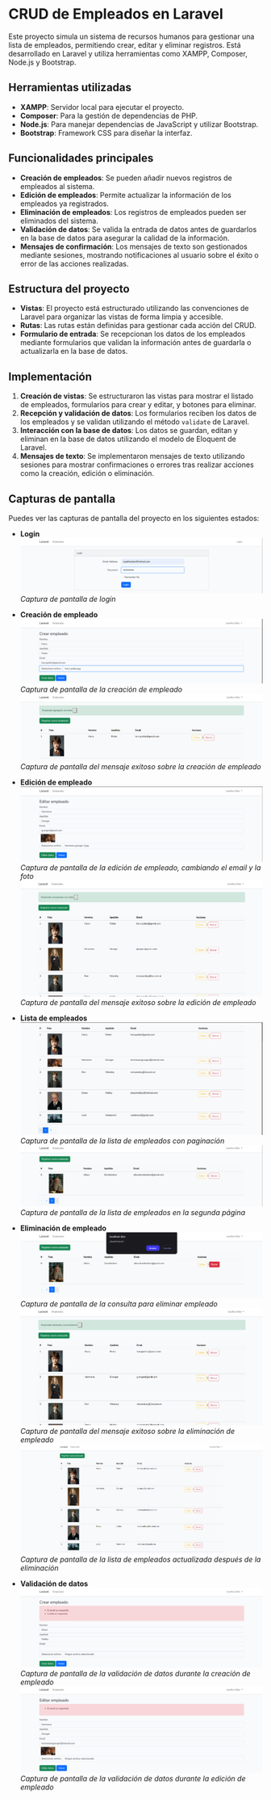 # CRUD de Empleados en Laravel

Este proyecto simula un sistema de recursos humanos para gestionar una lista de empleados, permitiendo crear, editar y eliminar registros. Está desarrollado en Laravel y utiliza herramientas como XAMPP, Composer, Node.js y Bootstrap.

## Herramientas utilizadas

- **XAMPP**: Servidor local para ejecutar el proyecto.
- **Composer**: Para la gestión de dependencias de PHP.
- **Node.js**: Para manejar dependencias de JavaScript y utilizar Bootstrap.
- **Bootstrap**: Framework CSS para diseñar la interfaz.

## Funcionalidades principales

- **Creación de empleados**: Se pueden añadir nuevos registros de empleados al sistema.
- **Edición de empleados**: Permite actualizar la información de los empleados ya registrados.
- **Eliminación de empleados**: Los registros de empleados pueden ser eliminados del sistema.
- **Validación de datos**: Se valida la entrada de datos antes de guardarlos en la base de datos para asegurar la calidad de la información.
- **Mensajes de confirmación**: Los mensajes de texto son gestionados mediante sesiones, mostrando notificaciones al usuario sobre el éxito o error de las acciones realizadas.

## Estructura del proyecto

- **Vistas**: El proyecto está estructurado utilizando las convenciones de Laravel para organizar las vistas de forma limpia y accesible.
- **Rutas**: Las rutas están definidas para gestionar cada acción del CRUD.
- **Formulario de entrada**: Se recepcionan los datos de los empleados mediante formularios que validan la información antes de guardarla o actualizarla en la base de datos.

## Implementación

1. **Creación de vistas**: Se estructuraron las vistas para mostrar el listado de empleados, formularios para crear y editar, y botones para eliminar.
2. **Recepción y validación de datos**: Los formularios reciben los datos de los empleados y se validan utilizando el método `validate` de Laravel.
3. **Interacción con la base de datos**: Los datos se guardan, editan y eliminan en la base de datos utilizando el modelo de Eloquent de Laravel.
4. **Mensajes de texto**: Se implementaron mensajes de texto utilizando sesiones para mostrar confirmaciones o errores tras realizar acciones como la creación, edición o eliminación.

## Capturas de pantalla

Puedes ver las capturas de pantalla del proyecto en los siguientes estados:
- **Login**
![Captura de pantalla de login](images/login.png)
*Captura de pantalla de login*

- **Creación de empleado**
![Captura de pantalla de la creación de empleado](images/creacion.png)
*Captura de pantalla de la creación de empleado*
![Captura de pantalla del mensaje exitoso sobre la creación de empleado](images/mensaje-creacion.png)
*Captura de pantalla del mensaje exitoso sobre la creación de empleado*

- **Edición de empleado**
![Captura de pantalla de la edición de empleado, cambiando el email y la foto](images/edicion-empleado.png)
*Captura de pantalla de la edición de empleado, cambiando el email y la foto*
![Captura de pantalla del mensaje exitoso sobre la edición de empleado](images/mensaje-edicion.png)
*Captura de pantalla del mensaje exitoso sobre la edición de empleado*

- **Lista de empleados**
![Captura de pantalla de la lista de empleados con paginación](images/paginacion-empleados.png)
*Captura de pantalla de la lista de empleados con paginación*
![Captura de pantalla de la lista de empleados en la segunda página](images/paginacion-empleados2.png)
*Captura de pantalla de la lista de empleados en la segunda página*

- **Eliminación de empleado**
![Captura de pantalla de la consulta para eliminar empleado](images/eliminacion.png)
*Captura de pantalla de la consulta para eliminar empleado*
![Captura de pantalla del mensaje exitoso sobre la eliminación de empleado](images/mensaje-eliminacion.png)
*Captura de pantalla del mensaje exitoso sobre la eliminación de empleado*
![Captura de pantalla de la lista de empleados actualizada después de la eliminación](images/lista-eliminacion.png)
*Captura de pantalla de la lista de empleados actualizada después de la eliminación*

- **Validación de datos**
![Captura de pantalla de la validación de datos durante la creación de empleado](images/validacion-creacion.png)
*Captura de pantalla de la validación de datos durante la creación de empleado*
![Captura de pantalla de la validación de datos durante la edición de empleado](images/validacion-edicion.png)
*Captura de pantalla de la validación de datos durante la edición de empleado*